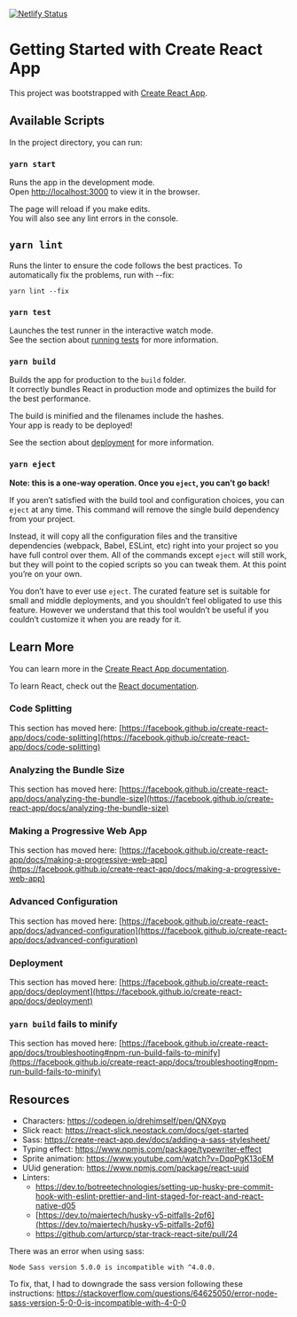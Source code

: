 [![Netlify Status](https://api.netlify.com/api/v1/badges/51095482-3e1f-48b0-aa83-8a9193e9592e/deploy-status)](https://app.netlify.com/sites/dreamy-bell-74739f/deploys)

# Getting Started with Create React App

This project was bootstrapped with [Create React App](https://github.com/facebook/create-react-app).

## Available Scripts

In the project directory, you can run:

### `yarn start`

Runs the app in the development mode.\
Open [http://localhost:3000](http://localhost:3000) to view it in the browser.

The page will reload if you make edits.\
You will also see any lint errors in the console.

## `yarn lint`

Runs the linter to ensure the code follows the best practices.
To automatically fix the problems, run with --fix:

```
yarn lint --fix
```

### `yarn test`

Launches the test runner in the interactive watch mode.\
See the section about [running tests](https://facebook.github.io/create-react-app/docs/running-tests) for more information.

### `yarn build`

Builds the app for production to the `build` folder.\
It correctly bundles React in production mode and optimizes the build for the best performance.

The build is minified and the filenames include the hashes.\
Your app is ready to be deployed!

See the section about [deployment](https://facebook.github.io/create-react-app/docs/deployment) for more information.

### `yarn eject`

**Note: this is a one-way operation. Once you `eject`, you can’t go back!**

If you aren’t satisfied with the build tool and configuration choices, you can `eject` at any time. This command will remove the single build dependency from your project.

Instead, it will copy all the configuration files and the transitive dependencies (webpack, Babel, ESLint, etc) right into your project so you have full control over them. All of the commands except `eject` will still work, but they will point to the copied scripts so you can tweak them. At this point you’re on your own.

You don’t have to ever use `eject`. The curated feature set is suitable for small and middle deployments, and you shouldn’t feel obligated to use this feature. However we understand that this tool wouldn’t be useful if you couldn’t customize it when you are ready for it.

## Learn More

You can learn more in the [Create React App documentation](https://facebook.github.io/create-react-app/docs/getting-started).

To learn React, check out the [React documentation](https://reactjs.org/).

### Code Splitting

This section has moved here: [https://facebook.github.io/create-react-app/docs/code-splitting](https://facebook.github.io/create-react-app/docs/code-splitting)

### Analyzing the Bundle Size

This section has moved here: [https://facebook.github.io/create-react-app/docs/analyzing-the-bundle-size](https://facebook.github.io/create-react-app/docs/analyzing-the-bundle-size)

### Making a Progressive Web App

This section has moved here: [https://facebook.github.io/create-react-app/docs/making-a-progressive-web-app](https://facebook.github.io/create-react-app/docs/making-a-progressive-web-app)

### Advanced Configuration

This section has moved here: [https://facebook.github.io/create-react-app/docs/advanced-configuration](https://facebook.github.io/create-react-app/docs/advanced-configuration)

### Deployment

This section has moved here: [https://facebook.github.io/create-react-app/docs/deployment](https://facebook.github.io/create-react-app/docs/deployment)

### `yarn build` fails to minify

This section has moved here: [https://facebook.github.io/create-react-app/docs/troubleshooting#npm-run-build-fails-to-minify](https://facebook.github.io/create-react-app/docs/troubleshooting#npm-run-build-fails-to-minify)

## Resources

- Characters: https://codepen.io/drehimself/pen/QNXpyp
- Slick react: https://react-slick.neostack.com/docs/get-started
- Sass: https://create-react-app.dev/docs/adding-a-sass-stylesheet/
- Typing effect: https://www.npmjs.com/package/typewriter-effect
- Sprite animation: https://www.youtube.com/watch?v=DqpPgK13oEM
- UUid generation: https://www.npmjs.com/package/react-uuid
- Linters:
  - https://dev.to/botreetechnologies/setting-up-husky-pre-commit-hook-with-eslint-prettier-and-lint-staged-for-react-and-react-native-d05
  - [https://dev.to/maiertech/husky-v5-pitfalls-2pf6](https://dev.to/maiertech/husky-v5-pitfalls-2pf6)
  - https://github.com/arturcp/star-track-react-site/pull/24

There was an error when using sass:

```
Node Sass version 5.0.0 is incompatible with ^4.0.0.
```

To fix, that, I had to downgrade the sass version following these instructions: https://stackoverflow.com/questions/64625050/error-node-sass-version-5-0-0-is-incompatible-with-4-0-0
